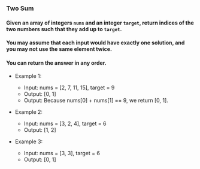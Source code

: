 ### Two Sum

#### Given an array of integers ```nums``` and an integer ```target```, return indices of the two numbers such that they add up to ```target```.

#### You may assume that each input would have exactly one solution, and you may not use the same element twice.

#### You can return the answer in any order.

- Example 1:
  - Input: nums = [2, 7, 11, 15], target = 9
  - Output: [0, 1]
  - Output: Because nums[0] + nums[1] == 9, we return [0, 1].

- Example 2:
  - Input: nums = [3, 2, 4], target = 6
  - Output: [1, 2]

- Example 3:
  - Input: nums = [3, 3], target = 6
  - Output: [0, 1]

